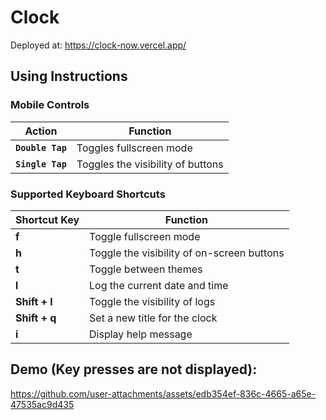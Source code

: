 # Clock
Deployed at: https://clock-now.vercel.app/

## Using Instructions
### Mobile Controls
| Action          | Function                              |
|------------------|--------------------------------------|
| **`Double Tap`**   | Toggles fullscreen mode            |
| **`Single Tap`**   | Toggles the visibility of buttons  |

### Supported Keyboard Shortcuts
| Shortcut Key | Function                                   |
|--------------|--------------------------------------------|
| **f**        | Toggle fullscreen mode                     |
| **h**        | Toggle the visibility of on-screen buttons |
| **t**        | Toggle between themes                      |
| **l**        | Log the current date and time              |
| **Shift + l**| Toggle the visibility of logs              |
| **Shift + q**| Set a new title for the clock              |
| **i**        | Display help message                       |

## Demo (Key presses are not displayed):
https://github.com/user-attachments/assets/edb354ef-836c-4665-a65e-47535ac9d435

